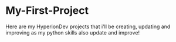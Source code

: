 # My-First-Project
Here are my HyperionDev projects that i'll be creating, updating and improving as my python skills also update and improve!
